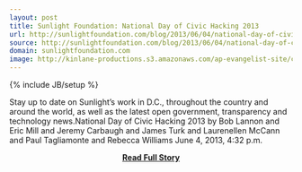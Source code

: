 ```yaml
---
layout: post
title: Sunlight Foundation: National Day of Civic Hacking 2013
url: http://sunlightfoundation.com/blog/2013/06/04/national-day-of-civic-hacking-2013/
source: http://sunlightfoundation.com/blog/2013/06/04/national-day-of-civic-hacking-2013/
domain: sunlightfoundation.com
image: http://kinlane-productions.s3.amazonaws.com/ap-evangelist-site/curated/screenshots/9596_sunlightfoundation_com.png
---
```

{% include JB/setup %}<p>Stay up to date on Sunlight’s work in D.C., throughout the country and around the world, as well as the latest open government, transparency and technology news.National Day of Civic Hacking 2013 by Bob Lannon and Eric Mill and Jeremy Carbaugh and James Turk and Laurenellen McCann and Paul Tagliamonte and Rebecca Williams June 4, 2013, 4:32 p.m.</p>
<center><p><a href="http://sunlightfoundation.com/blog/2013/06/04/national-day-of-civic-hacking-2013/" style='padding:25px; font-sze:18px; font-weight: bold;'>Read Full Story</a></p></center>

